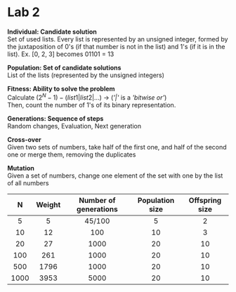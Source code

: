 # Lab 2

<b>Individual: Candidate solution</b><br>
Set of used lists. Every list is represented by an unsigned integer, formed by the juxtaposition of 0's (if that number is not in the list) and 1's (if it is in the list). Ex. [0, 2, 3] becomes 01101 = 13

<b>Population: Set of candidate solutions</b><br>
List of the lists (represented by the unsigned integers)

<b>Fitness: Ability to solve the problem</b><br>
Calculate $(2^N - 1) - (list1 | list2 | ...)$ -> (<i>'|'</i> is a <i>'bitwise or'</i>)<br>
Then, count the number of 1's of its binary representation.

<b>Generations: Sequence of steps</b><br>
Random changes, Evaluation, Next generation

<b>Cross-over</b><br>
Given two sets of numbers, take half of the first one, and half of the second one or merge them, removing the duplicates

<b>Mutation</b><br>
Given a set of numbers, change one element of the set with one by the list of all numbers

| N     | Weight | Number of generations | Population size | Offspring size |
| :---: | :----: | :-------------------: | :-------------: | :-------------:|
| 5     | 5      | 45/100                | 5               | 2              |
| 10    | 12     | 100                   | 10              | 3              |
| 20    | 27     | 1000                  | 20              | 10             |
| 100   | 261    | 1000                  | 20              | 10             |
| 500   | 1796   | 1000                  | 20              | 10             |
| 1000  | 3953   | 5000                  | 20              | 10             |